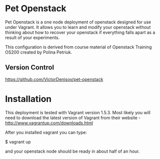 Pet Openstack
=============

Pet Openstack is a one node deployment of openstack designed for use under
Vagrant. It allows you to learn and modify your openstack without thinking
about how to recover your openstack if everything falls apart as a result of
your experiments.

This configuration is derived from course material of Openstack Training OS200
created by Polina Petriuk.

Version Control
---------------

https://github.com/VictorDenisov/pet-openstack

Installation
============

This deployment is tested with Vagrant version 1.5.3. Most likely you will need
to download the latest version of Vagrant from their website -
http://www.vagrantup.com/downloads.html

After you installed vagrant you can type:

$ vagrant up

and your openstack node should be ready in about half of an hour.
